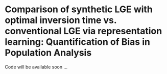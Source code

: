 # Comparison of synthetic LGE with optimal inversion time vs. conventional LGE via representation learning: Quantification of Bias in Population Analysis


Code will be available soon ...
